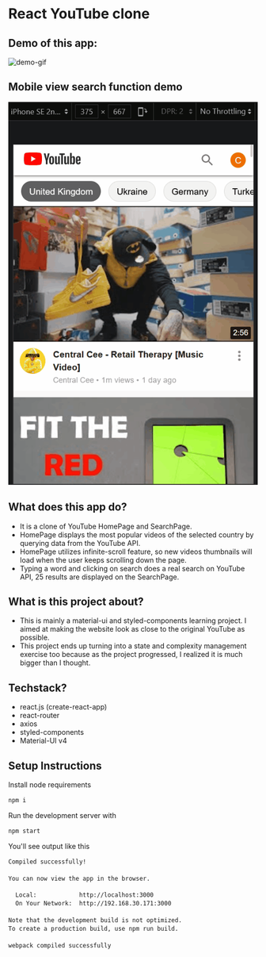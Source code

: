# React YouTube clone

## Demo of this app:

![demo-gif](./readme_assets/youtube-clone-demo.gif)


## Mobile view search function demo
![mobile-search-demo](./readme_assets/mobile-search-demo.gif)

## What does this app do?

- It is a clone of YouTube HomePage and SearchPage.
- HomePage displays the most popular videos of the selected country by querying data from the YouTube API.
- HomePage utilizes infinite-scroll feature, so new videos thumbnails will load when the user keeps scrolling down the page.
- Typing a word and clicking on search does a real search on YouTube API, 25 results are displayed on the SearchPage.

## What is this project about?

- This is mainly a material-ui and styled-components learning project. I aimed at making the website look as close to the original YouTube as possible.
- This project ends up turning into a state and complexity management exercise too because as the project progressed, I realized it is much bigger than I thought.

## Techstack?

- react.js (create-react-app)
- react-router
- axios
- styled-components
- Material-UI v4

## Setup Instructions

Install node requirements

```bash
npm i
```
Run the development server with 

```bash
npm start
```
You'll see output like this
```bash
Compiled successfully!

You can now view the app in the browser.

  Local:            http://localhost:3000
  On Your Network:  http://192.168.30.171:3000

Note that the development build is not optimized.
To create a production build, use npm run build.

webpack compiled successfully
```
